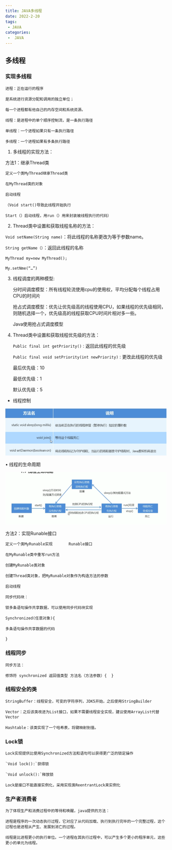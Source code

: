 ```yaml
---
title: JAVA多线程
date: 2022-2-20
tags:
 - JAVA
categories:
 -  JAVA
---
```


## 多线程

### 实现多线程
    
    进程：正在运行的程序
    
    是系统进行资源分配和调用的独立单位；
    
    每一个进程都有他自己的内存空间和系统资源。
    
    线程：是进程中的单个顺序控制流，是一条执行路径
    
    单线程：一个进程如果只有一条执行路径
    
    多线程：一个进程如果有多条执行路径
    

1. 多线程的实现方法：

方法1：继承Thread类

    定义一个类MyThread继承Thread类

    在MyThread类的对象

    启动线程

    （Void start()导致此线程开始执行

    Start（）启动线程，用run（）用来封装被线程执行的代码）

2. Thread类中设置和获取线程名称的方法：

`Void setName(String name)`：将此线程的名称更改为等于参数name。

`String getName（）`：返回此线程的名称

`MyThread my=new MyThread();`

`My.setNme(“…”)`

3.  线程调度的两种模型:

    分时间调度模型：所有线程轮流使用cpu的使用权，平均分配每个线程占用CPU的时间片

    抢占式调度模型：优先让优先级高的线程使用CPU，如果线程的优先级相同，则随机选择一个，优先级高的线程获取CPU时间片相对多一些。

    Java使用抢占式调度模型

4. Thread类中设置和获取线程优先级的方法：

    `Public final int getPriority()：`返回此线程的优先级

    `Public final void setPriority(int newPriority)：`更改此线程的优先级

    最后优先级：10

    最低优先级：1

    默认优先级：5

- 线程控制

![Untitled](../../.vuepress/public/071501/JAVA_xiancheng1.png)

•  线程的生命周期

![Untitled](../../.vuepress/public/071501/JAVA_xiancheng2.png)

方法2：实现Runable接口

    定义一个类MyRunable实现       Runable接口

    在MyRunable类中重写run方法

    创建MyRunable类对象

    创建Thread类对象，把MyRunable对象作为构造方法的参数

    启动线程

    同步代码块：

    锁多条语句操作共享数据，可以使用同步代码块实现

    Synchronized(任意对象){

    多条语句操作共享数据的代码

    }

### 线程同步
    
    同步方法：
    
    修饰符 synchronized 返回值类型 方法名（方法参数）{  }
    
### 线程安全的类
    
    StringBuffer：线程安全，可变的字符序列，JDK5开始，之后使用StringBuilder
    
    Vector：之后该类改进为List接口，如果不需要线程安全实现，建议使用ArrayList代替Vector
    
    Hashtable：该类实现了一个哈希表，将键映射到值。
    
### Lock锁
    
    Lock实现提供比使用Synchronized方法和语句可以获得更广泛的锁定操作
    
    `Void lock():`获得锁
    
    `Void unlock():`释放锁
    
    Lock是接口不能直接实例化，采用实现类ReentrantLock来实例化
    
### 生产者消费者
    
    为了体现生产和消费过程中的等待和唤醒，java提供的方法：
    
    进程是程序的一次动态执行过程，它对应了从代码加载、执行到执行完毕的一个完整过程，这个过程也是进程从产生、发展到消亡的过程。
    
    线程是比进程更小的执行单位。一个进程在其执行过程中，可以产生多个更小的程序单元，这些更小的单元为线程。